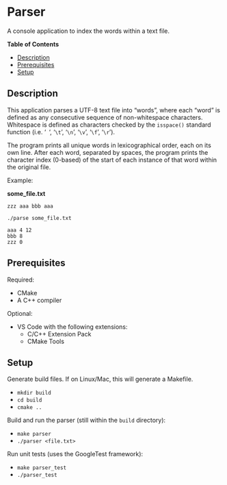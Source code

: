 <h1>Parser</h1>

A console application to index the words within a text file.

**Table of Contents**

- [Description](#description)
- [Prerequisites](#prerequisites)
- [Setup](#setup)

## Description

This application parses a UTF-8 text file into “words”, where each “word” is defined as any consecutive sequence of non-whitespace characters. Whitespace is defined as characters checked by the `isspace()` standard function (i.e. ‘` `‘, ‘`\t`’, ‘`\n`’, ‘`\v`’, ‘`\f`’, ‘`\r`’).

The program prints all unique words in lexicographical order, each on its own line. After each word, separated by spaces, the program prints the character index (0-based) of the start of each instance of that word within the original file.

Example:

**some_file.txt**

```
zzz aaa bbb aaa
```

`./parse some_file.txt`

```
aaa 4 12
bbb 8
zzz 0
```

## Prerequisites

Required:

- CMake
- A C++ compiler

Optional:

- VS Code with the following extensions:
  - C/C++ Extension Pack
  - CMake Tools

## Setup

Generate build files. If on Linux/Mac, this will generate a Makefile.

- `mkdir build`
- `cd build`
- `cmake ..`

Build and run the parser (still within the `build` directory):

- `make parser`
- `./parser <file.txt>`

Run unit tests (uses the GoogleTest framework):

- `make parser_test`
- `./parser_test`
